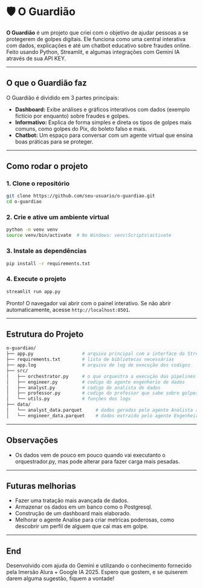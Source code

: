 # 🛡️ O Guardião

**O Guardião** é um projeto que criei com o objetivo de ajudar pessoas a se protegerem de golpes digitais. Ele funciona como uma central interativa com dados, explicações e até um chatbot educativo sobre fraudes online. Feito usando Python, Streamlit, e algumas integrações com Gemini IA através de sua API KEY.

---

## O que o Guardião faz

O Guardião é dividido em 3 partes principais:

- **Dashboard:** Exibe análises e gráficos interativos com dados (exemplo fictício por enquanto) sobre fraudes e golpes.
- **Informativo:** Explica de forma simples e direta os tipos de golpes mais comuns, como golpes do Pix, do boleto falso e mais.
- **Chatbot:** Um espaço para conversar com um agente virtual que ensina boas práticas para se proteger.

---

## Como rodar o projeto

### 1. Clone o repositório

```bash
git clone https://github.com/seu-usuario/o-guardiao.git
cd o-guardiao
```

### 2. Crie e ative um ambiente virtual

```bash
python -m venv venv
source venv/bin/activate  # No Windows: venv\Scripts\activate
```

### 3. Instale as dependências

```bash
pip install -r requirements.txt
```

### 4. Execute o projeto

```bash
streamlit run app.py
```

Pronto! O navegador vai abrir com o painel interativo. Se não abrir automaticamente, acesse `http://localhost:8501`.

---

## Estrutura do Projeto

```bash
o-guardiao/
├── app.py                  # arquivo principal com a interface do Streamlit
├── requirements.txt        # lista de bibliotecas necessárias
├── app.log                 # arquivo de log de execução dos codigos 
├── src/
│   ├── orchestrator.py     # o que orquestra a execução das pipelines dos agentes
│   ├── engineer.py         # codigo do agente engenherio de dados
│   ├── analyst.py          # codigo do analista de dados
│   ├── professor.py        # codigo do professor que sabe sobre golpes financeiros
│   └── utils.py            # funções dos logs
├── data/
│   └── analyst_data.parquet     # dados gerados pelo agente Analista a partir do arquivo do Engenheiro
│   └── engineer_data.parquet    # dados extraido pelo agente Engenheiro com prompt utilizando a Gemini API
```

---

## Observações

- Os dados vem de pouco em pouco quando vai executanto o orquestrador.py, mas pode alterar para fazer carga mais pesadas.

---

## Futuras melhorias

- Fazer uma tratação mais avançada de dados.
- Armazenar os dados em um banco como o Postgresql.
- Construção de um dashboard mais elaborado.
- Melhorar o agente Analise para criar metricas poderosas, como descobrir um perfil de alguem que cai mas em golpe.

---

## End

Desenvolvido com ajuda do Gemini e utilizando o conhecimento fornecido pela Imersão Alura + Google IA 2025.
Espero que gostem, e se quiserem darem alguma sugestão, fiquem a vontade!
